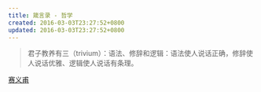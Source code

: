 ```yaml
---
title: 箴言录 - 哲学
created: 2016-03-03T23:27:52+0800
updated: 2016-03-03T23:27:52+0800
---
```



> 君子教养有三（trivium）：语法、修辞和逻辑：语法使人说话正确，修辞使人说话优雅、逻辑使人说话有条理。

[赛义甫](https://site.douban.com/145723/room/3728966/)
